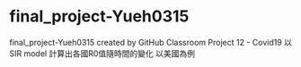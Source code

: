 # final_project-Yueh0315
final_project-Yueh0315 created by GitHub Classroom
Project 12 - Covid19
以 SIR model 計算出各國R0值隨時間的變化
以美國為例
